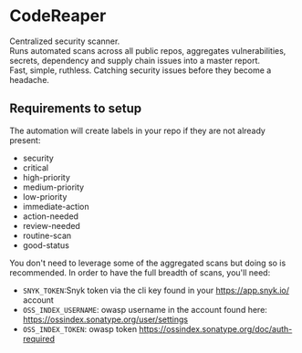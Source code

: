 # CodeReaper

Centralized security scanner.  
Runs automated scans across all public repos, aggregates vulnerabilities, secrets, dependency and supply chain issues into a master report.  
Fast, simple, ruthless.
Catching security issues before they become a headache.

## Requirements to setup

The automation will create labels in your repo if they are not already present:

- security
- critical
- high-priority
- medium-priority
- low-priority
- immediate-action
- action-needed
- review-needed
- routine-scan
- good-status

You don't need to leverage some of the aggregated scans but doing so is recommended. In order to have the full breadth of scans, you'll need:

- `SNYK_TOKEN`:Snyk token via the cli key found in your https://app.snyk.io/ account
- `OSS_INDEX_USERNAME`: owasp username in the account found here: https://ossindex.sonatype.org/user/settings
- `OSS_INDEX_TOKEN`: owasp token https://ossindex.sonatype.org/doc/auth-required
